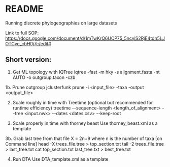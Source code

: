 # README

Running discrete phylogeographies on large datasets

Link to full SOP: https://docs.google.com/document/d/1mTwKrQ6UCP75_5ncyiS2RjE4tdn5LJOTCve_cbH0j7c/edit#

## Short version:

1. Get ML topology with IQTree
iqtree -fast -m hky -s alignment.fasta -nt AUTO -o outgroup.taxon -czb

1b. Prune outgroup
jclusterfunk prune -i <input_file> -taxa <id> -output <output_file>


2. Scale roughly in time with Treetime (optional but recommended for runtime efficiency)
treetime --sequence-length <length_of_alignment> --tree <input.nwk> --dates <dates.csv> --keep-root 

3. Scale properly in time with thorney beast 
Use thorney_beast.xml as a template

3b. Grab last tree from that file
X = 2n+9 where n is the number of taxa
[on Command line]
head -X trees_file.tree > top_section.txt
tail -2 trees_file.tree > last_tree.txt
cat top_section.txt last_tree.txt > best_tree.txt

4. Run DTA
Use DTA_template.xml as a template


